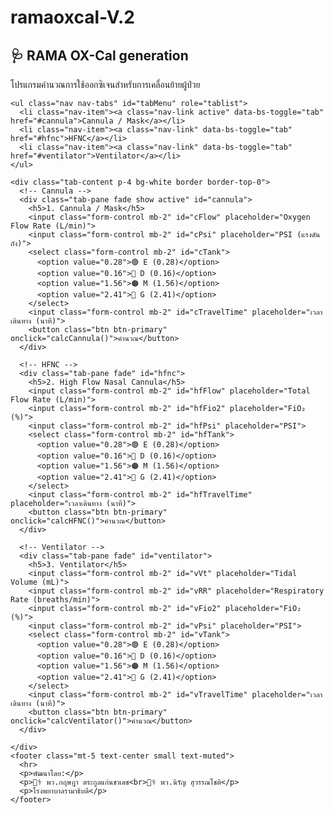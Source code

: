 # ramaoxcal-V.2
<!DOCTYPE html>
<html lang="th">
<head>
  <meta charset="UTF-8" />
  <meta name="viewport" content="width=device-width, initial-scale=1.0"/>
  <title>RAMA OX-Cal generation</title>
  <link href="https://cdn.jsdelivr.net/npm/bootstrap@5.3.3/dist/css/bootstrap.min.css" rel="stylesheet">
  <script src="https://cdn.jsdelivr.net/npm/sweetalert2@11"></script>
</head>
<body class="bg-light p-4">
  <div class="container">
    <h2 class="text-center mb-4">🩺 RAMA OX-Cal generation</h2>
    <p class="text-center">โปรแกรมคำนวณการใช้ออกซิเจนสำหรับการเคลื่อนย้ายผู้ป่วย</p>

    <ul class="nav nav-tabs" id="tabMenu" role="tablist">
      <li class="nav-item"><a class="nav-link active" data-bs-toggle="tab" href="#cannula">Cannula / Mask</a></li>
      <li class="nav-item"><a class="nav-link" data-bs-toggle="tab" href="#hfnc">HFNC</a></li>
      <li class="nav-item"><a class="nav-link" data-bs-toggle="tab" href="#ventilator">Ventilator</a></li>
    </ul>

    <div class="tab-content p-4 bg-white border border-top-0">
      <!-- Cannula -->
      <div class="tab-pane fade show active" id="cannula">
        <h5>1. Cannula / Mask</h5>
        <input class="form-control mb-2" id="cFlow" placeholder="Oxygen Flow Rate (L/min)">
        <input class="form-control mb-2" id="cPsi" placeholder="PSI (แรงดันถัง)">
        <select class="form-control mb-2" id="cTank">
          <option value="0.28">🟢 E (0.28)</option>
          <option value="0.16">🔵 D (0.16)</option>
          <option value="1.56">🟠 M (1.56)</option>
          <option value="2.41">🔴 G (2.41)</option>
        </select>
        <input class="form-control mb-2" id="cTravelTime" placeholder="เวลาเดินทาง (นาที)">
        <button class="btn btn-primary" onclick="calcCannula()">คำนวณ</button>
      </div>

      <!-- HFNC -->
      <div class="tab-pane fade" id="hfnc">
        <h5>2. High Flow Nasal Cannula</h5>
        <input class="form-control mb-2" id="hfFlow" placeholder="Total Flow Rate (L/min)">
        <input class="form-control mb-2" id="hfFio2" placeholder="FiO₂ (%)">
        <input class="form-control mb-2" id="hfPsi" placeholder="PSI">
        <select class="form-control mb-2" id="hfTank">
          <option value="0.28">🟢 E (0.28)</option>
          <option value="0.16">🔵 D (0.16)</option>
          <option value="1.56">🟠 M (1.56)</option>
          <option value="2.41">🔴 G (2.41)</option>
        </select>
        <input class="form-control mb-2" id="hfTravelTime" placeholder="เวลาเดินทาง (นาที)">
        <button class="btn btn-primary" onclick="calcHFNC()">คำนวณ</button>
      </div>

      <!-- Ventilator -->
      <div class="tab-pane fade" id="ventilator">
        <h5>3. Ventilator</h5>
        <input class="form-control mb-2" id="vVt" placeholder="Tidal Volume (mL)">
        <input class="form-control mb-2" id="vRR" placeholder="Respiratory Rate (breaths/min)">
        <input class="form-control mb-2" id="vFio2" placeholder="FiO₂ (%)">
        <input class="form-control mb-2" id="vPsi" placeholder="PSI">
        <select class="form-control mb-2" id="vTank">
          <option value="0.28">🟢 E (0.28)</option>
          <option value="0.16">🔵 D (0.16)</option>
          <option value="1.56">🟠 M (1.56)</option>
          <option value="2.41">🔴 G (2.41)</option>
        </select>
        <input class="form-control mb-2" id="vTravelTime" placeholder="เวลาเดินทาง (นาที)">
        <button class="btn btn-primary" onclick="calcVentilator()">คำนวณ</button>
      </div>
    
    </div>
    <footer class="mt-5 text-center small text-muted">
      <hr>
      <p>พัฒนาโดย:</p>
      <p>👨‍⚕️ พว.กฤษฎา ตระกูลแก่นชาเดช<br>👨‍⚕️ พว.นิรัญ สุวรรณโชติ</p>
      <p>โรงพยาบาลรามาธิบดี</p>
    </footer>
  </div>

<script>
function aiComment(time) {
  if (time < 15) return "⚠️ ออกซิเจนอาจไม่เพียงพอ ควรเตรียมถังสำรอง";
  if (time < 30) return "✔️ เพียงพอสำหรับการเคลื่อนย้ายระยะสั้น";
  return "✅ ออกซิเจนเพียงพอสำหรับการเคลื่อนย้ายทั่วไป";
}

function calcCannula() {
  const flow = parseFloat(document.getElementById("cFlow").value);
  const psi = parseFloat(document.getElementById("cPsi").value);
  const tank = parseFloat(document.getElementById("cTank").value);
  const travel = parseFloat(document.getElementById("cTravelTime").value);
  const time = (psi * tank) / flow;
  const safe = time - travel;
  Swal.fire("Cannula / Mask", `ใช้งานได้ ${time.toFixed(1)} นาที<br>${aiComment(safe)}`, "info");
}

function calcHFNC() {
  const flow = parseFloat(document.getElementById("hfFlow").value);
  const fio2 = parseFloat(document.getElementById("hfFio2").value) / 100;
  const psi = parseFloat(document.getElementById("hfPsi").value);
  const tank = parseFloat(document.getElementById("hfTank").value);
  const travel = parseFloat(document.getElementById("hfTravelTime").value);
  const o2flow = flow * ((fio2 - 0.21) / 0.79);
  const time = (psi * tank) / o2flow;
  const safe = time - travel;
  Swal.fire("HFNC", `ใช้ออกซิเจน ${o2flow.toFixed(2)} L/min<br>ใช้งานได้ ${time.toFixed(1)} นาที<br>${aiComment(safe)}`, "info");
}

function calcVentilator() {
  const vt = parseFloat(document.getElementById("vVt").value) / 1000;
  const rr = parseFloat(document.getElementById("vRR").value);
  const fio2 = parseFloat(document.getElementById("vFio2").value) / 100;
  const psi = parseFloat(document.getElementById("vPsi").value);
  const tank = parseFloat(document.getElementById("vTank").value);
  const travel = parseFloat(document.getElementById("vTravelTime").value);
  const mv = vt * rr;
  const o2flow = (mv + 4) * fio2;
  const time = (psi * tank) / o2flow;
  const safe = time - travel;
  Swal.fire("Ventilator", `Minute Volume: ${mv.toFixed(2)}<br>ใช้ออกซิเจน ${o2flow.toFixed(2)} L/min<br>ใช้งานได้ ${time.toFixed(1)} นาที<br>${aiComment(safe)}`, "info");
}
</script>

<script src="https://cdn.jsdelivr.net/npm/bootstrap@5.3.3/dist/js/bootstrap.bundle.min.js"></script>
</body>
</html>
